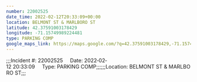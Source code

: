 ```yaml
---
number: 22002525
date_time: 2022-02-12T20:33:09+00:00
location: BELMONT ST & MARLBORO ST
latitude: 42.37591003178429
longitude: -71.15749989224481
type: PARKING COMP
google_maps_link: https://maps.google.com/?q=42.37591003178429,-71.15749989224481
---
```


;;;Incident #: 22002525     Date: 2022‐02‐12 20:33:09     Type: PARKING COMP;;;;;;Location: BELMONT ST & MARLBORO ST;;;
